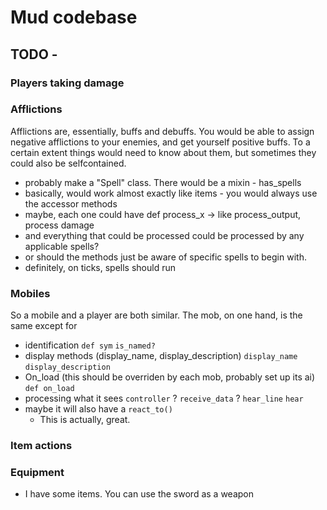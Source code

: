 # Mud codebase

## TODO -
### Players taking damage
### Afflictions
Afflictions are, essentially, buffs and debuffs. You would be able to assign negative afflictions to your enemies, and get yourself positive buffs. To a certain extent things would need to know about them, but sometimes they could also be selfcontained.

- probably make a "Spell" class. There would be a mixin - has_spells
- basically, would work almost exactly like items - you would always use the accessor methods
- maybe, each one could have def process_x -> like process_output, process damage
- and everything that could be processed could be processed by any applicable spells?
- or should the methods just be aware of specific spells to begin with.
- definitely, on ticks, spells should run

### Mobiles
So a mobile and a player are both similar. The mob, on one hand, is the same except for 

- identification
        `def sym`
        `is_named?`
- display methods (display_name, display_description)
        `display_name`
        `display_description`
- On_load (this should be overriden by each mob, probably set up its ai)
        `def on_load`
- processing what it sees
        `controller` ?
        `receive_data` ?
        `hear_line`
        `hear`
- maybe it will also have a `react_to()`
    - This is actually, great.

### Item actions

### Equipment
- I have some items. You can use the sword as a weapon
